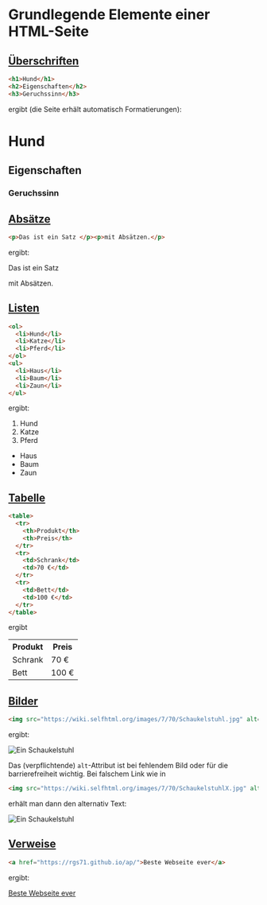# Grundlegende Elemente einer HTML-Seite

## [Überschriften](https://wiki.selfhtml.org/wiki/HTML/Tutorials/Einstieg/Kapitel2#.C3.9Cberschriften)

```html
<h1>Hund</h1>
<h2>Eigenschaften</h2>
<h3>Geruchssinn</h3>
```

ergibt (die Seite erhält automatisch Formatierungen):

<html>
<h1>Hund</h1>
<h2>Eigenschaften</h2>
<h3>Geruchssinn</h3>
</html>

## [Absätze](https://wiki.selfhtml.org/wiki/HTML/Tutorials/Einstieg/Kapitel2#Der_Normalfall:_Textabs.C3.A4tze)

```html
<p>Das ist ein Satz </p><p>mit Absätzen.</p>
```

ergibt:

<html><p>Das ist ein Satz </p><p>mit Absätzen.</p></html>

## [Listen](https://wiki.selfhtml.org/wiki/HTML/Tutorials/Einstieg/Kapitel2#Weiter_geht.27s_.E2.80.93_mit_Listen.21)

```html
<ol>
  <li>Hund</li>
  <li>Katze</li>
  <li>Pferd</li>
</ol>
<ul>
  <li>Haus</li>
  <li>Baum</li>
  <li>Zaun</li>
</ul>
```
ergibt:

<ol>
  <li>Hund</li>
  <li>Katze</li>
  <li>Pferd</li>
</ol>
<ul>
  <li>Haus</li>
  <li>Baum</li>
  <li>Zaun</li>
</ul>

## [Tabelle](https://wiki.selfhtml.org/wiki/HTML/Tutorials/Einstieg/Kapitel3)

```html
<table>
  <tr>
    <th>Produkt</th>
    <th>Preis</th>
  </tr>
  <tr>
    <td>Schrank</td>
    <td>70 €</td>
  </tr>
  <tr>
    <td>Bett</td>
    <td>100 €</td>
  </tr>
</table>
```

ergibt

<table>
  <tr>
    <th>Produkt</th>
    <th>Preis</th>
  </tr>
  <tr>
    <td>Schrank</td>
    <td>70 €</td>
  </tr>
  <tr>
    <td>Bett</td>
    <td>100 €</td>
  </tr>
</table>

## [Bilder](https://wiki.selfhtml.org/wiki/HTML/Tutorials/Einstieg/Kapitel6#Bilder_und_wie_man_sie_in_HTML_einbindet)

```html
<img src="https://wiki.selfhtml.org/images/7/70/Schaukelstuhl.jpg" alt="Ein Schaukelstuhl">
```

ergibt:

<img src="https://wiki.selfhtml.org/images/7/70/Schaukelstuhl.jpg" alt="Ein Schaukelstuhl">

Das (verpflichtende) `alt`-Attribut ist bei fehlendem Bild oder für die barrierefreiheit wichtig. Bei falschem Link wie in 

```html
<img src="https://wiki.selfhtml.org/images/7/70/SchaukelstuhlX.jpg" alt="Ein Schaukelstuhl">
```

erhält man dann den alternativ Text:

<img src="https://wiki.selfhtml.org/images/7/70/SchaukelstuhlX.jpg" alt="Ein Schaukelstuhl">

## [Verweise](https://wiki.selfhtml.org/wiki/HTML/Textauszeichnung/a)

```html
<a href="https://rgs71.github.io/ap/">Beste Webseite ever</a>
```

ergibt:

<a href="https://rgs71.github.io/ap/">Beste Webseite ever</a>
